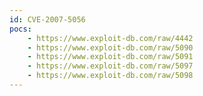 ```yaml
---
id: CVE-2007-5056
pocs:
    - https://www.exploit-db.com/raw/4442
    - https://www.exploit-db.com/raw/5090
    - https://www.exploit-db.com/raw/5091
    - https://www.exploit-db.com/raw/5097
    - https://www.exploit-db.com/raw/5098
---
```

